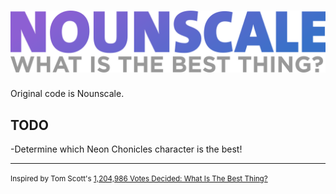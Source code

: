 # ![Neon Character Sorter — What is the best character?](./public/images/wordmark-tagline.png)  

Original code is Nounscale.
  
## TODO  
  
-Determine which Neon Chonicles character is the best!

---
  
<small>Inspired by Tom Scott's [1,204,986 Votes Decided: What Is The Best Thing?](https://www.youtube.com/watch?v=ALy6e7GbDRQ)</small>
